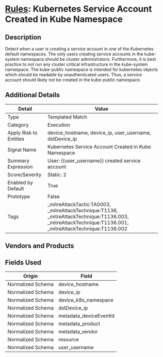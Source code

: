 # [Rules](README.md): Kubernetes Service Account Created in Kube Namespace

## Description
Detect when a user is creating a service account in one of the Kubernetes default namespaces. The only users creating service accounts in the kube-system namespace should be cluster administrators. Furthermore, it is best practice to not run any cluster critical infrastructure in the kube-system namespace. The kube-public namespace is intended for kubernetes objects which should be readable by unauthenticated users. Thus, a service account should likely not be created in the kube-public namespace.

## Additional Details
|Detail|Value|
|----|----|
|Type|Templated Match|
|Category|Execution|
|Apply Risk to Entities|device_hostname, device_ip, user_username, dstDevice_ip|
|Signal Name|Kubernetes Service Account Created in Kube Namespace|
|Summary Expression|User: {{user_username}} created service account|
|Score/Severity|Static: 2|
|Enabled by Default|True|
|Prototype|False|
|Tags|_mitreAttackTactic:TA0003, _mitreAttackTechnique:T1136, _mitreAttackTechnique:T1136.003, _mitreAttackTechnique:T1136.001, _mitreAttackTechnique:T1136.002|
## Vendors and Products


## Fields Used

|Origin|Field|
|----|----|
|Normalized Schema|device_hostname|
|Normalized Schema|device_ip|
|Normalized Schema|device_k8s_namespace|
|Normalized Schema|dstDevice_ip|
|Normalized Schema|metadata_deviceEventId|
|Normalized Schema|metadata_product|
|Normalized Schema|metadata_vendor|
|Normalized Schema|resource|
|Normalized Schema|user_username|


